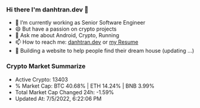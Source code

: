 ### Hi there I'm danhtran.dev 👋

- 🔭 I’m currently working as Senior Software Engineer
- 😄 But have a passion on crypto projects
- 💬 Ask me about Android, Crypto, Running 
- 📫 How to reach me: <a href="https://danhtran.dev" target="_blank">danhtran.dev</a> or <a href="Developer-Resume.pdf" target="_blank">my Resume</a>
- 🌱 Building a website to help people find their dream house (updating ...)

### Crypto Market Summarize
- Active Crypto: 13403
- % Market Cap: BTC 40.68% | ETH 14.24% | BNB 3.99%
- Total Market Cap Changed 24h: -1.59%
- Updated At: 7/5/2022, 6:22:06 PM
